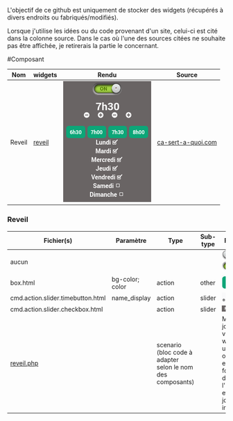 L'objectif de ce github est uniquement de stocker des widgets (récupérés à divers endroits ou fabriqués/modifiés). 

Lorsque j'utilise les idées ou du code provenant d'un site, celui-ci est cité dans la colonne source. Dans le cas où l'une des sources citées ne souhaite pas être affichée, je retirerais la partie
le concernant.

#Composant

|Nom| widgets | Rendu | Source
|------------|-------------|-----| ----
|Reveil | [reveil](#reveil) | ![box](images/reveil.png) |[ca-sert-a-quoi.com](https://www.ca-sert-a-quoi.com/articles/domotique/tuto-creez-votre-reveil-domotique-et-scenarisez-votre-saut-du-lit/)

### Reveil
|Fichier(s) | Paramètre | Type | Sub-type| Rendu | Source |
|------------|-------------|---|---|------|----|
|aucun |  | |  | ![ToggleSwitchOn](images/images/ToggleCircle_OFF.png) ![ToggleSwitchOff](images/images/ToggleCircle_ON.png)|[images.jeedom.com](https://images.jeedom.com/archives/widget/)
|box.html | bg-color; color | action| other | ![box](images/widget/box.png)|
|cmd.action.slider.timebutton.html|name_display|action|slider|![timeButton](images/widget/timeButton.png)|[images.jeedom.com](https://images.jeedom.com/archives/widget/)
|cmd.action.slider.checkbox.html| |action| slider| ![slider-checkbox](images/widget/slider-checkbox.png)
|[reveil.php](images/scenario/reveil.php)| | scenario (bloc code à adapter selon le nom des composants)| | Met à jour la variable wake-up (0 ou 1) en fonction de l'heure et du jour indiqué)
